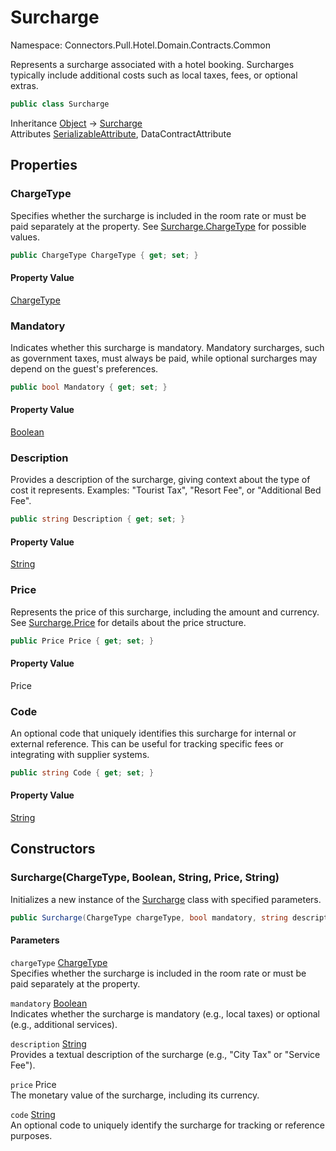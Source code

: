 # Surcharge

Namespace: Connectors.Pull.Hotel.Domain.Contracts.Common

Represents a surcharge associated with a hotel booking. 
 Surcharges typically include additional costs such as local taxes, fees, or optional extras.

```csharp
public class Surcharge
```

Inheritance [Object](https://docs.microsoft.com/en-us/dotnet/api/system.object) → [Surcharge](./connectors.pull.hotel.domain.contracts.common.surcharge)<br />
Attributes [SerializableAttribute](https://docs.microsoft.com/en-us/dotnet/api/system.serializableattribute), DataContractAttribute

## Properties

### **ChargeType**

Specifies whether the surcharge is included in the room rate or must be paid separately at the property. 
 See [Surcharge.ChargeType](./connectors.pull.hotel.domain.contracts.common.surcharge#chargetype) for possible values.

```csharp
public ChargeType ChargeType { get; set; }
```

#### Property Value

[ChargeType](./connectors.pull.hotel.domain.contracts.common.chargetype)<br />

### **Mandatory**

Indicates whether this surcharge is mandatory. 
 Mandatory surcharges, such as government taxes, must always be paid, while optional surcharges may depend on the guest's preferences.

```csharp
public bool Mandatory { get; set; }
```

#### Property Value

[Boolean](https://docs.microsoft.com/en-us/dotnet/api/system.boolean)<br />

### **Description**

Provides a description of the surcharge, giving context about the type of cost it represents.
 Examples: "Tourist Tax", "Resort Fee", or "Additional Bed Fee".

```csharp
public string Description { get; set; }
```

#### Property Value

[String](https://docs.microsoft.com/en-us/dotnet/api/system.string)<br />

### **Price**

Represents the price of this surcharge, including the amount and currency. 
 See [Surcharge.Price](./connectors.pull.hotel.domain.contracts.common.surcharge#price) for details about the price structure.

```csharp
public Price Price { get; set; }
```

#### Property Value

Price<br />

### **Code**

An optional code that uniquely identifies this surcharge for internal or external reference. 
 This can be useful for tracking specific fees or integrating with supplier systems.

```csharp
public string Code { get; set; }
```

#### Property Value

[String](https://docs.microsoft.com/en-us/dotnet/api/system.string)<br />

## Constructors

### **Surcharge(ChargeType, Boolean, String, Price, String)**

Initializes a new instance of the [Surcharge](./connectors.pull.hotel.domain.contracts.common.surcharge) class with specified parameters.

```csharp
public Surcharge(ChargeType chargeType, bool mandatory, string description, Price price, string code)
```

#### Parameters

`chargeType` [ChargeType](./connectors.pull.hotel.domain.contracts.common.chargetype)<br />
Specifies whether the surcharge is included in the room rate or must be paid separately at the property.

`mandatory` [Boolean](https://docs.microsoft.com/en-us/dotnet/api/system.boolean)<br />
Indicates whether the surcharge is mandatory (e.g., local taxes) or optional (e.g., additional services).

`description` [String](https://docs.microsoft.com/en-us/dotnet/api/system.string)<br />
Provides a textual description of the surcharge (e.g., "City Tax" or "Service Fee").

`price` Price<br />
The monetary value of the surcharge, including its currency.

`code` [String](https://docs.microsoft.com/en-us/dotnet/api/system.string)<br />
An optional code to uniquely identify the surcharge for tracking or reference purposes.
